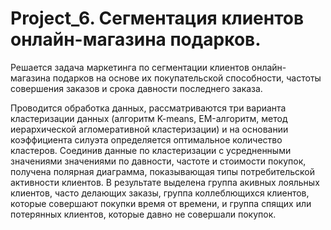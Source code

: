 # Project_6. Сегментация клиентов онлайн-магазина подарков.

Решается задача маркетинга по сегментации клиентов онлайн-магазина подарков на основе их покупательской способности, частоты совершения заказов и срока давности последнего заказа.

Проводится обработка данных, рассматриваются три варианта кластеризации данных (алгоритм K-means, EM-алгоритм, метод иерархической агломеративной кластеризации) и на основании коэффициента силуэта определяется оптимальное количество кластеров. Соединив данные по кластеризации с усредненными значениями значениями по давности, частоте и стоимости покупок, получена полярная диаграмма, показывающая типы потребительской активности клиентов. В результате выделена группа акивных лояльных клиентов, часто делающих заказы, группа коллеблющихся клиентов, которые совершают покупки время от времени, и группа спящих или потерянных клиентов, которые давно не совершали покупок. 
